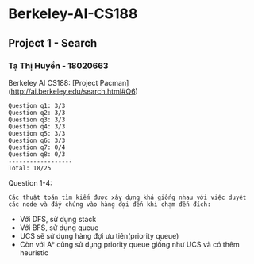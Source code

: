 # Berkeley-AI-CS188

## Project 1 - Search
### Tạ Thị Huyền - 18020663

Berkeley AI CS188: [Project Pacman] (http://ai.berkeley.edu/search.html#Q6)
```
Question q1: 3/3
Question q2: 3/3
Question q3: 3/3
Question q4: 3/3
Question q5: 3/3
Question q6: 3/3
Question q7: 0/4
Question q8: 0/3
------------------
Total: 18/25
```
Question 1-4:
```
Các thuật toán tìm kiếm được xây dựng khá giống nhau với việc duyệt các node và đẩy chúng vào hàng đợi đến khi chạm đến đích:
```
- Với DFS, sử dụng stack
- Với BFS, sử dụng queue
- UCS sẽ sử dụng hàng đợi ưu tiên(priority queue)
- Còn với A* cũng sử dụng priority queue giống như UCS và có thêm heuristic
```
